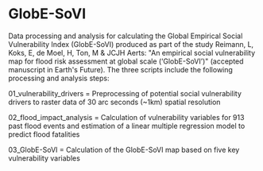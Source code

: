 # GlobE-SoVI
Data processing and analysis for calculating the Global Empirical Social Vulnerability Index (GlobE-SoVI) produced as part of the study Reimann, L, Koks, E, de Moel, H, Ton, M & JCJH Aerts: "An empirical social vulnerability map for flood risk assessment at global scale (‘GlobE-SoVI’)" (accepted manuscript in Earth's Future). 
The three scripts include the following processing and analysis steps:

01_vulnerability_drivers = Preprocessing of potential social vulnerability drivers to raster data of 30 arc seconds (~1km) spatial resolution

02_flood_impact_analysis = Calculation of vulnerability variables for 913 past flood events and estimation of a linear multiple regression model to predict flood fatalities

03_GlobE-SoVI = Calculation of the GlobE-SoVI map based on five key vulnerability variables
